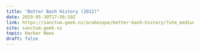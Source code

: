 ```yaml
---
title: "Better Bash History (2012)"
date: 2019-05-30T17:56:19Z
link: https://sanctum.geek.nz/arabesque/better-bash-history/?utm_medium=RSS&utm_source=hune
site: sanctum.geek.nz
topic: Hacker News
draft: false
---
```

